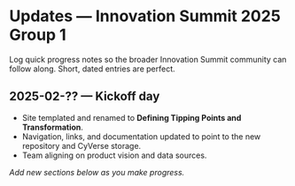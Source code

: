# Updates — Innovation Summit 2025 Group 1

Log quick progress notes so the broader Innovation Summit community can follow along. Short, dated entries are perfect.

## 2025-02-?? — Kickoff day
- Site templated and renamed to **Defining Tipping Points and Transformation**.
- Navigation, links, and documentation updated to point to the new repository and CyVerse storage.
- Team aligning on product vision and data sources.

_Add new sections below as you make progress._
